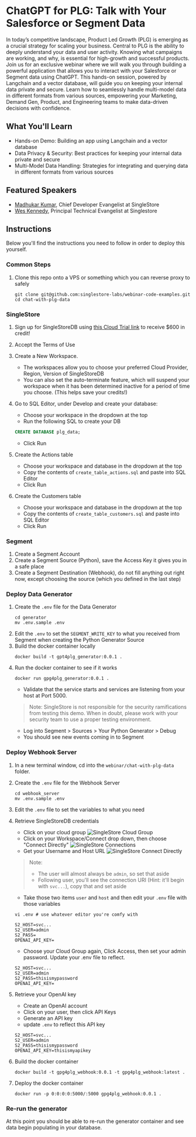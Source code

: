 # ChatGPT for PLG: Talk with Your Salesforce or Segment Data

In today’s competitive landscape, Product Led Growth (PLG) is emerging as a crucial strategy for scaling your business. Central to PLG is the ability to deeply understand your data and user activity. Knowing what campaigns are working, and why, is essential for high-growth and successful products. Join us for an exclusive webinar where we will walk you through building a powerful application that allows you to interact with your Salesforce or Segment data using ChatGPT. This hands-on session, powered by Langchain and a vector database, will guide you on keeping your internal data private and secure. Learn how to seamlessly handle multi-model data in different formats from various sources, empowering your Marketing, Demand Gen, Product, and Engineering teams to make data-driven decisions with confidence.

## What You'll Learn

- Hands-on Demo: Building an app using Langchain and a vector database
- Data Privacy & Security: Best practices for keeping your internal data private and secure
- Multi-Model Data Handling: Strategies for integrating and querying data in different formats from various sources

## Featured Speakers
- [Madhukar Kumar](https://github.com/madhukarkumar/), Chief Developer Evangelist at SingleStore
- [Wes Kennedy](https://github.com/wesdottoday/), Principal Technical Evangelist at Singlestore

## Instructions

Below you'll find the instructions you need to follow in order to deploy this yourself.

### Common Steps

1. Clone this repo onto a VPS or something which you can reverse proxy to safely
    ``` shell
    git clone git@github.com:singlestore-labs/webinar-code-examples.git
    cd chat-with-plg-data
    ```

### SingleStore

1. Sign up for SingleStoreDB using [this Cloud Trial link](https://bit.ly/chatgpt-for-plg-raffle) to receive $600 in credit!
2. Accept the Terms of Use
3. Create a New Workspace.
    - The workspaces allow you to choose your preferred Cloud Provider, Region, Version of SingleStoreDB
    - You can also set the auto-terminate feature, which will suspend your workspace when it has been determined inactive for a period of time you choose. (This helps save your credits!)
4. Go to SQL Editor, under Develop and create your database:
    - Choose your workspace in the dropdown at the top
    - Run the following SQL to create your DB

    ``` sql
    CREATE DATABASE plg_data;
    ```
    - Click Run
5. Create the Actions table
    - Choose your workspace and database in the dropdown at the top
    - Copy the contents of `create_table_actions.sql` and paste into SQL Editor
    - Click Run
6. Create the Customers table
    - Choose your workspace and database in the dropdown at the top
    - Copy the contents of `create_table_customers.sql` and paste into SQL Editor
    - Click Run

### Segment

1. Create a Segment Account
2. Create a Segment Source (Python), save the Access Key it gives you in a safe place
3. Create a Segment Destination (Webhook), do not fill anything out right now, except choosing the source (which you defined in the last step)

### Deploy Data Generator

1. Create the `.env` file for the Data Generator
    ``` shell
    cd generator
    mv .env.sample .env
    ```
2. Edit the `.env` to set the `SEGMENT_WRITE_KEY` to what you received from Segment when creating the Python Generator Source
3. Build the docker container locally
    ``` shell
    docker build -t gpt4plg_generator:0.0.1 .
    ```
4. Run the docker container to see if it works
    ``` shell
    docker run gpg4plg_generator:0.0.1 .
    ```
    - Validate that the service starts and services are listening from your host at Port 5000.
    > Note: SingleStore is not responsible for the security ramifications from testing this demo. When in doubt, please work with your security team to use a proper testing environment.
    - Log into Segment > Sources > Your Python Generator > Debug
    - You should see new events coming in to Segment

### Deploy Webhook Server

1. In a new terminal window, cd into the `webinar/chat-with-plg-data` folder.
2. Create the `.env` file for the Webhook Server
    ``` shell
    cd webhook_server
    mv .env.sample .env
    ```
3. Edit the `.env` file to set the variables to what you need
4. Retrieve SingleStoreDB credentials
    - Click on your cloud group
        ![SingleStore Cloud Group](assets/s2-get-creds-1.png)
    - Click on your Workspace/Connect drop down, then choose "Connect Directly"
        ![SingleStore Connections](assets/s2-get-creds-2.png)
    - Get your Username and Host URL
        ![SingleStore Connect Directly](assets/s2-get-creds-3.png)
   > Note:
   >    - The user will almost always be `admin`, so set that aside
   >    - Following user, you'll see the connection URI (Hint: it'll begin with `svc...`), copy that and set aside
   - Take those two items `user` and `host` and then edit your `.env` file with those variables
   ``` shell
   vi .env # use whatever editor you're comfy with
   ```
   ``` shell
   S2_HOST=svc...
   S2_USER=admin
   S2_PASS=
   OPENAI_API_KEY=
   ```
   - Choose your Cloud Group again, Click Access, then set your admin password. Update your .env file to reflect.
   ``` shell
   S2_HOST=svc...
   S2_USER=admin
   S2_PASS=thisismypassword
   OPENAI_API_KEY=
   ```
5. Retrieve your OpenAI key
    - Create an OpenAI account
    - Click on your user, then click API Keys
    - Generate an API key
    - update `.env` to reflect this API key
   ``` shell
   S2_HOST=svc...
   S2_USER=admin
   S2_PASS=thisismypassword
   OPENAI_API_KEY=thisismyapikey
   ```

6. Build the docker container
    ``` shell
    docker build -t gpg4plg_webhook:0.0.1 -t gpg4plg_webhook:latest .
    ```
7. Deploy the docker container

    ``` shell
    docker run -p 0:0:0:0:5000/:5000 gpg4plg_webhook:0.0.1 .
    ```

### Re-run the generator

At this point you should be able to re-run the generator container and see data begin populating in your database.